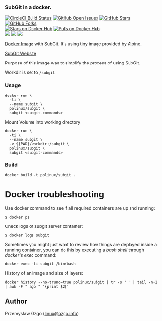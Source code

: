 ### SubGit in a docker.

[![CircleCI Build Status](https://img.shields.io/circleci/project/arcenik/docker-subgit/master.svg)](https://circleci.com/gh/arcenik/docker-subgit)
[![GitHub Open Issues](https://img.shields.io/github/issues/arcenik/docker-subgit.svg)](https://github.com/arcenik/docker-subgit/issues)
[![GitHub Stars](https://img.shields.io/github/stars/pozgo/docker-subgit.svg)](https://github.com/arcenik/docker-subgit)
[![GitHub Forks](https://img.shields.io/github/forks/pozgo/docker-subgit.svg)](https://github.com/arcenik/docker-subgit)  
[![Stars on Docker Hub](https://img.shields.io/docker/stars/francois75/subgit.svg)](https://hub.docker.com/r/francois75/subgit)
[![Pulls on Docker Hub](https://img.shields.io/docker/pulls/francois75/subgit.svg)](https://hub.docker.com/r/francois75/subgit)  
[![](https://images.microbadger.com/badges/version/francois75/subgit.svg)](https://microbadger.com/images/francois75/subgit)
[![](https://images.microbadger.com/badges/license/francois75/subgit.svg)](https://microbadger.com/images/francois75/subgit)
[![](https://images.microbadger.com/badges/image/francois75/subgit.svg)](https://microbadger.com/images/francois75/subgit)

[Docker Image](https://registry.hub.docker.com/u/polinux/subgit/) with SubGit. It's using tiny image provided by Alpine.  

[SubGit Website](https://subgit.com/)  

Purpose of this image was to simplify the process of using SubGit.

Workdir is set to `/subgit`

### Usage

    docker run \
      -ti \
      --name subgit \
      polinux/subgit \
      subgit <subgit-commands>

Mount Volume into working directory

    docker run \
      -ti \
      --name subgit \
      -v ${PWD}/workdir:/subgit \
      polinux/subgit \
      subgit <subgit-commands>

### Build

    docker build -t polinux/subgit .

Docker troubleshooting
======================

Use docker command to see if all required containers are up and running:
```
$ docker ps
```

Check logs of subgit server container:
```
$ docker logs subgit
```

Sometimes you might just want to review how things are deployed inside a running
 container, you can do this by executing a _bash shell_ through _docker's
 exec_ command:
```
docker exec -ti subgit /bin/bash
```

History of an image and size of layers:
```
docker history --no-trunc=true polinux/subgit | tr -s ' ' | tail -n+2 | awk -F " ago " '{print $2}'
```

## Author

Przemyslaw Ozgo (<linux@ozgo.info>)
